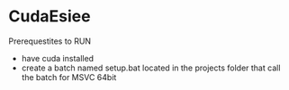 # CudaEsiee
Prerequestites to RUN
- have cuda installed
- create a batch named setup.bat located in the projects folder that call the batch for MSVC 64bit
